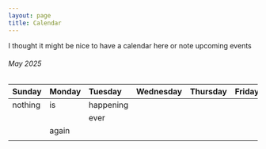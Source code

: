 ```yaml
---
layout: page
title: Calendar
---
```


I thought it might be nice to have a calendar here or note upcoming events 

###### [](#header-6)May 2025

| Sunday      | Monday   | Tuesday | Wednesday | Thursday | Friday | Saturday | 
|:-------------|:------------------|:------|:-|:-|:-|:-|
| nothing          | is | happening |
| |  | ever |
|   |   again |  |
|         | | |
